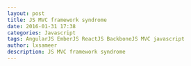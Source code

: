 ```yaml
---
layout: post
title: JS MVC framework syndrome
date: 2016-01-31 17:38
categories: Javascript
tags: AngularJS EmberJS ReactJS BackboneJS MVC javascript
author: lxsameer
description: JS MVC framework syndrome
---
```

